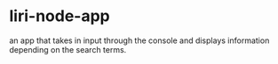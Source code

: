 # liri-node-app
an app that takes in input through the console and displays information depending on the search terms.
